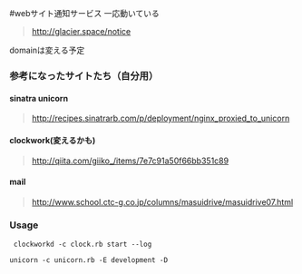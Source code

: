 #webサイト通知サービス
一応動いている

 > http://glacier.space/notice 

domainは変える予定

### 参考になったサイトたち（自分用）

#### sinatra unicorn

 > http://recipes.sinatrarb.com/p/deployment/nginx_proxied_to_unicorn


#### clockwork(変えるかも)

 > http://qiita.com/giiko_/items/7e7c91a50f66bb351c89


#### mail

 > http://www.school.ctc-g.co.jp/columns/masuidrive/masuidrive07.html

### Usage

```
 clockworkd -c clock.rb start --log
```

```
unicorn -c unicorn.rb -E development -D
```

